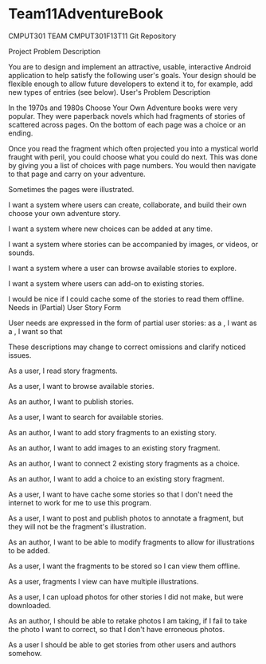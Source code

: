 Team11AdventureBook
===================

CMPUT301 TEAM CMPUT301F13T11 Git Repository


Project Problem Description

You are to design and implement an attractive, usable, interactive Android application to help satisfy the following user's goals. Your design should be flexible enough to allow future developers to extend it to, for example, add new types of entries (see below). User's Problem Description

In the 1970s and 1980s Choose Your Own Adventure books were very popular. They were paperback novels which had fragments of stories of scattered across pages. On the bottom of each page was a choice or an ending.

Once you read the fragment which often projected you into a mystical world fraught with peril, you could choose what you could do next. This was done by giving you a list of choices with page numbers. You would then navigate to that page and carry on your adventure.

Sometimes the pages were illustrated.

I want a system where users can create, collaborate, and build their own choose your own adventure story.

I want a system where new choices can be added at any time.

I want a system where stories can be accompanied by images, or videos, or sounds.

I want a system where a user can browse available stories to explore.

I want a system where users can add-on to existing stories.

I would be nice if I could cache some of the stories to read them offline. Needs in (Partial) User Story Form

User needs are expressed in the form of partial user stories: as a , I want as a , I want so that

These descriptions may change to correct omissions and clarify noticed issues.

As a user, I read story fragments.

As a user, I want to browse available stories.

As an author, I want to publish stories.

As a user, I want to search for available stories.

As an author, I want to add story fragments to an existing story.

As an author, I want to add images to an existing story fragment.

As an author, I want to connect 2 existing story fragments as a choice.

As an author, I want to add a choice to an existing story fragment.

As a user, I want to have cache some stories so that I don't need the internet to work for me to use this program.

As a user, I want to post and publish photos to annotate a fragment, but they will not be the fragment's illustration.

As an author, I want to be able to modify fragments to allow for illustrations to be added.

As a user, I want the fragments to be stored so I can view them offline.

As a user, fragments I view can have multiple illustrations.

As a user, I can upload photos for other stories I did not make, but were downloaded.

As an author, I should be able to retake photos I am taking, if I fail to take the photo I want to correct, so that I don't have erroneous photos.

As a user I should be able to get stories from other users and authors somehow.